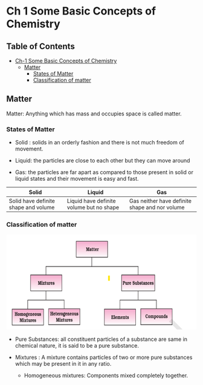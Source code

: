 # Ch 1 Some Basic Concepts of Chemistry

## Table of Contents

- [Ch-1 Some Basic Concepts of Chemistry](ch-1-some-Basic-Concepts-of-Chemistry)
  - [Matter](matter)
    - [States of Matter](states-of-matter)
    - [Classification of matter](classification-of-matter)

## Matter

Matter: Anything which has mass and occupies space is called matter.

### States of Matter

- Solid : solids in an orderly fashion and there is not
much freedom of movement.

- Liquid: the particles are close to each other but they can
move around
- Gas:  the particles
are far apart as compared to those present in
solid or liquid states and their movement is
easy and fast.

Solid | Liquid | Gas
--|--|--
Solid have definite shape and volume| Liquid have definite volume but no shape| Gas neither have definite shape and nor volume

### Classification of matter

![Matter](./image.png)

- Pure Substances:  all constituent particles of a 
substance are same in chemical nature, it 
is said to be a pure substance.

- Mixtures : A mixture contains particles of two or 
more pure substances which may be present 
in it in any ratio. 

    - Homogeneous mixtures: Components mixed completely together.
